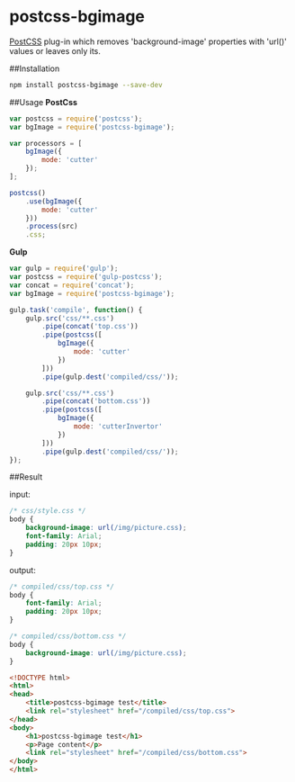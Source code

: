 # postcss-bgimage

[PostCSS](https://github.com/postcss/postcss) plug-in which removes 'background-image' properties with 'url()' values
or leaves only its.

##Installation

```bash
npm install postcss-bgimage --save-dev
```

##Usage
**PostCss**

```javascript
var postcss = require('postcss');
var bgImage = require('postcss-bgimage');

var processors = [
    bgImage({
        mode: 'cutter'
    });
];

postcss()
    .use(bgImage({
        mode: 'cutter'
    }))
    .process(src)
    .css;
```

**Gulp**

```javascript
var gulp = require('gulp');
var postcss = require('gulp-postcss');
var concat = require('concat');
var bgImage = require('postcss-bgimage');

gulp.task('compile', function() {
    gulp.src('css/**.css')
        .pipe(concat('top.css'))
        .pipe(postcss([
            bgImage({
                mode: 'cutter'
            })
        ]))
        .pipe(gulp.dest('compiled/css/'));

    gulp.src('css/**.css')
        .pipe(concat('bottom.css'))
        .pipe(postcss([
            bgImage({
                mode: 'cutterInvertor'
            })
        ]))
        .pipe(gulp.dest('compiled/css/'));
});
```

##Result

input:
```css
/* css/style.css */
body {
    background-image: url(/img/picture.css);
    font-family: Arial;
    padding: 20px 10px;
}
```

output:
```css
/* compiled/css/top.css */
body {
    font-family: Arial;
    padding: 20px 10px;
}

/* compiled/css/bottom.css */
body {
    background-image: url(/img/picture.css);
}
```

```html
<!DOCTYPE html>
<html>
<head>
    <title>postcss-bgimage test</title>
    <link rel="stylesheet" href="/compiled/css/top.css">
</head>
<body>
    <h1>postcss-bgimage test</h1>
    <p>Page content</p>
    <link rel="stylesheet" href="/compiled/css/bottom.css">
</body>
</html>
```

